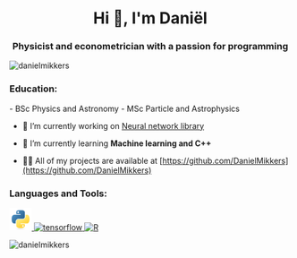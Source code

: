 <h1 align="center">Hi 👋, I'm Daniël</h1>
<h3 align="center">Physicist and econometrician with a passion for programming</h3>

<p align="left"> <img src="https://komarev.com/ghpvc/?username=danielmikkers&label=Profile%20views&color=0e75b6&style=flat" alt="danielmikkers" /> </p>

<h3 align="left">Education:</h3>
- BSc Physics and Astronomy
- MSc Particle and Astrophysics
<!-- 
- MSc Econometrics and Mathematical Economics 
- MSc Quantitative Finance and Actuarial Sciences
-->

- 🔭 I’m currently working on [Neural network library](https://github.com/DanielMikkers)

- 🌱 I’m currently learning **Machine learning and C++**

- 👨‍💻 All of my projects are available at [https://github.com/DanielMikkers](https://github.com/DanielMikkers)

<!--
<h3 align="left">Connect with me:</h3>
<p align="left"> 
Email: daniel_mikkers@proton.me
<a href="https://linkedin.com/in/danielmikkers" target="blank"><img align="center" src="https://raw.githubusercontent.com/rahuldkjain/github-profile-readme-generator/master/src/images/icons/Social/linked-in-alt.svg" alt="danielmikkers" height="30" width="40" /></a> 
<a href="https://stackoverflow.com/users/danielmikkers" target="blank"><img align="center" src="https://raw.githubusercontent.com/rahuldkjain/github-profile-readme-generator/master/src/images/icons/Social/stack-overflow.svg" alt="danielmikkers" height="30" width="40" /></a>
<a href="https://www.youtube.com/c/danielmikkers" target="blank"><img align="center" src="https://raw.githubusercontent.com/rahuldkjain/github-profile-readme-generator/master/src/images/icons/Social/youtube.svg" alt="danielmikkers" height="30" width="40" /></a>
</p>
-->

<h3 align="left">Languages and Tools:</h3>
<p align="left"> <a href="https://www.python.org" target="_blank" rel="noreferrer"> <img src="https://raw.githubusercontent.com/devicons/devicon/master/icons/python/python-original.svg" alt="python" width="40" height="40"/> </a> <a href="https://www.tensorflow.org" target="_blank" rel="noreferrer"> <img src="https://www.vectorlogo.zone/logos/tensorflow/tensorflow-icon.svg" alt="tensorflow" width="40" height="40"/> </a> <a href="https://www.r-project.org/" target="_blank" rel="nonreferrer"> <img src="https://upload.wikimedia.org/wikipedia/commons/1/1b/R_logo.svg" alt="R" width="40" height="40" </a> </p>

<!--
<a href="https://www.w3schools.com/cpp/" target="_blank" rel="noreferrer"> <img src="https://raw.githubusercontent.com/devicons/devicon/master/icons/cplusplus/cplusplus-original.svg" alt="cplusplus" width="40" height="40"/> </a> <a href="https://www.java.com" target="_blank" rel="noreferrer"> <img src="https://raw.githubusercontent.com/devicons/devicon/master/icons/java/java-original.svg" alt="java" width="40" height="40"/> </a> <a href="https://mariadb.org/" target="_blank" rel="noreferrer"> <img src="https://www.vectorlogo.zone/logos/mariadb/mariadb-icon.svg" alt="mariadb" width="40" height="40"/> </a> <a href="https://www.mathworks.com/" target="_blank" rel="noreferrer"> <img src="https://upload.wikimedia.org/wikipedia/commons/2/21/Matlab_Logo.png" alt="matlab" width="40" height="40"/> </a> <a href="https://www.mysql.com/" target="_blank" rel="noreferrer"> <img src="https://raw.githubusercontent.com/devicons/devicon/master/icons/mysql/mysql-original-wordmark.svg" alt="mysql" width="40" height="40"/> </a> <a href="https://pytorch.org/" target="_blank" rel="noreferrer"> <img src="https://www.vectorlogo.zone/logos/pytorch/pytorch-icon.svg" alt="pytorch" width="40" height="40"/> </a> <a href="https://www.qt.io/" target="_blank" rel="noreferrer"> <img src="https://upload.wikimedia.org/wikipedia/commons/0/0b/Qt_logo_2016.svg" alt="qt" width="40" height="40"/> </a> 
-->

<p><img align="left" src="https://github-readme-stats.vercel.app/api/top-langs?username=danielmikkers&show_icons=true&locale=en&layout=compact" alt="danielmikkers" /></p>
